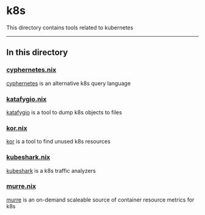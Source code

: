 # k8s

This directory contains tools related to kubernetes

---

## In this directory

### [cyphernetes.nix](./cyphernetes.nix)

[cyphernetes](https://github.com/AvitalTamir/cyphernetes) is an alternative k8s query language

### [katafygio.nix](./katafygio.nix)

[katafygio](https://github.com/bpineau/katafygio) is a tool to dump k8s objects to files

### [kor.nix](./kor.nix)

[kor](https://github.com/yonahd/kor) is a tool to find unused k8s resources

### [kubeshark.nix](./kubeshark.nix)

[kubeshark](https://github.com/kubeshark/kubeshark) is a k8s traffic analyzers

### [murre.nix](./murre.nix)

[murre](https://github.com/groundcover-com/murre) is an on-demand scaleable source of container resource metrics for k8s
